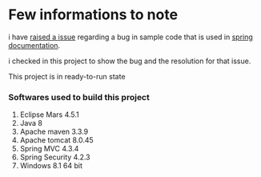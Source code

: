 # Few informations to note

i have [raised a issue](https://github.com/spring-projects/spring-security/issues/4470) regarding a bug in sample code that is used in [spring documentation](http://docs.spring.io/spring-security/site/docs/4.2.x/reference/htmlsingle/#ns-form-and-basic).

i checked in this project to show the bug and the resolution for that issue.

This project is in ready-to-run state

### Softwares used to build this project

1. Eclipse Mars 4.5.1
2. Java 8
3. Apache maven 3.3.9
4. Apache tomcat 8.0.45
5. Spring MVC 4.3.4
6. Spring Security 4.2.3
7. Windows 8.1 64 bit
